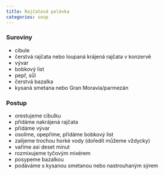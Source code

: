 ```yaml
---
title: Rajčatová polévka
categories: soup
---
```


### Suroviny
- cibule
- čerstvá rajčata nebo loupaná krájená rajčata v konzervě
- vývar
- bobkový list
- pepř, sůl
- čerstvá bazalka
- kysaná smetana nebo Gran Moravia/parmezán

### Postup
- orestujeme cibulku
- přidáme nakrájená rajčata
- přidáme vývar
- osolíme, opepříme, přidáme bobkový list
- zalijeme trochou horké vody (doředit můžeme vždycky)
- vaříme asi deset minut
- rozmixujeme tyčovým mixérem
- posypeme bazalkou
- podáváme s kysanou smetanou nebo nastrouhaným sýrem
